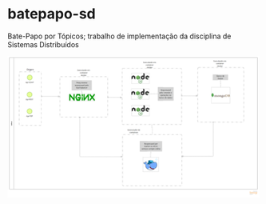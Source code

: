 # batepapo-sd
Bate-Papo por Tópicos; trabalho de implementação da disciplina de Sistemas Distribuídos

![alt text](https://github.com/leodeliyannis/batepapo-sd/blob/master/imagens/ApiBanco%20-%20MongoDB.png)
